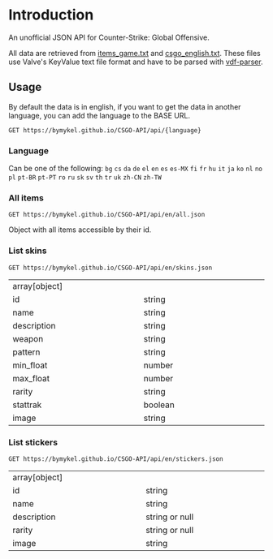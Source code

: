 # Introduction

An unofficial JSON API for Counter-Strike: Global Offensive.

All data are retrieved from [items_game.txt](https://github.com/SteamDatabase/GameTracking-CSGO/blob/master/csgo/scripts/items/items_game.txt) and [csgo_english.txt](https://github.com/SteamDatabase/GameTracking-CSGO/blob/master/csgo/resource/csgo_english.txt). These files use Valve's KeyValue text file format and have to be parsed with [vdf-parser](https://github.com/p0358/vdf-parser).

## Usage

By default the data is in english, if you want to get the data in another language, you can add the language to the BASE URL.

```http
GET https://bymykel.github.io/CSGO-API/api/{language}
```

### Language

Can be one of the following: `bg` `cs` `da` `de` `el` `en` `es` `es-MX` `fi` `fr` `hu` `it` `ja` `ko` `nl` `no` `pl` `pt-BR` `pt-PT` `ro` `ru` `sk` `sv` `th` `tr` `uk` `zh-CN` `zh-TW`

### All items

```http
GET https://bymykel.github.io/CSGO-API/api/en/all.json
```

Object with all items accessible by their id.

### List skins

```http
GET https://bymykel.github.io/CSGO-API/api/en/skins.json
```

<table align="center">
  <tr>
    <td colspan="2" color="yellow">array[object]</td>
  </tr>
  <tr>
    <td width="400">id</td>
    <td width="400">string</td>
  </tr>
  <tr>
    <td width="400">name</td>
    <td width="400">string</td>
  </tr>
  <tr>
    <td width="400">description</td>
    <td width="400">string</td>
  </tr>
  <tr>
    <td width="400">weapon</td>
    <td width="400">string</td>
  </tr>
  <tr>
    <td width="400">pattern</td>
    <td width="400">string</td>
  </tr>
  <tr>
    <td width="400">min_float</td>
    <td width="400">number</td>
  </tr>
  <tr>
    <td width="400">max_float</td>
    <td width="400">number</td>
  </tr>
  <tr>
    <td width="400">rarity</td>
    <td width="400">string</td>
  </tr>
  <tr>
    <td width="400">stattrak</td>
    <td width="400">boolean</td>
  </tr>
  <tr>
    <td width="400">image</td>
    <td width="400">string</td>
  </tr>
</table>

### List stickers

```http
GET https://bymykel.github.io/CSGO-API/api/en/stickers.json
```

<table align="center">
  <tr>
    <td colspan="2" color="yellow">array[object]</td>
  </tr>
  <tr>
    <td width="400">id</td>
    <td width="400">string</td>
  </tr>
  <tr>
    <td width="400">name</td>
    <td width="400">string</td>
  </tr>
  <tr>
    <td width="400">description</td>
    <td width="400">string or null</td>
  </tr>
  <tr>
    <td width="400">rarity</td>
    <td width="400">string or null</td>
  </tr>
  <tr>
    <td width="400">image</td>
    <td width="400">string</td>
  </tr>
